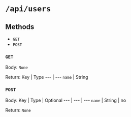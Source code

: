 # `/api/users`

## Methods
- `GET`
- `POST`

### `GET`
Body: `None`

Return:
Key | Type
--- | ---
`name` | String

### `POST`
Body:
Key | Type | Optional
--- | --- | ---
`name` | String | no

Return: `None`
